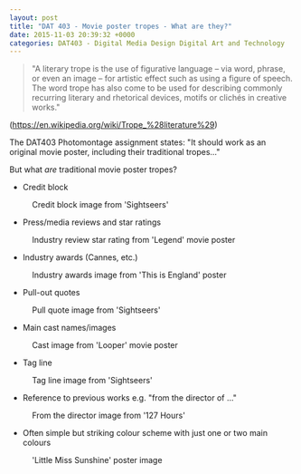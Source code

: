 ```yaml
---
layout: post
title: "DAT 403 - Movie poster tropes - What are they?"
date: 2015-11-03 20:39:32 +0000
categories: DAT403 - Digital Media Design Digital Art and Technology
---
```


<!-- wp:quote -->
<blockquote class="wp-block-quote"><!-- wp:paragraph -->
<p>"A literary trope is the use of figurative language – via word, phrase, or even an image – for artistic effect such as using a figure of speech. The word trope has also come to be used for describing commonly recurring literary and rhetorical devices, motifs or clichés in creative works."</p>
<!-- /wp:paragraph --></blockquote>
<!-- /wp:quote -->

<!-- wp:paragraph -->
<p>(<a href="https://en.wikipedia.org/wiki/Trope_%28literature%29">https://en.wikipedia.org/wiki/Trope_%28literature%29</a>)</p>
<!-- /wp:paragraph -->

<!-- wp:paragraph -->
<p>The DAT403 Photomontage assignment states:&nbsp;"It should work as an original movie poster, including their traditional tropes..."</p>
<!-- /wp:paragraph -->

<!-- wp:paragraph -->
<p>But what <em>are</em> traditional movie poster tropes?</p>
<!-- /wp:paragraph -->

<!-- wp:list -->
<ul><!-- wp:list-item -->
<li>Credit block</li>
<!-- /wp:list-item --></ul>
<!-- /wp:list -->

<!-- wp:image {"id":703,"sizeSlug":"full","linkDestination":"media"} -->
<figure class="wp-block-image size-full"><a href="https://www.circleseven.co.uk/wp-content/uploads/2023/05/credit-block.jpg"><img src="https://www.circleseven.co.uk/wp-content/uploads/2023/05/credit-block.jpg" alt="" class="wp-image-703"/></a><figcaption class="wp-element-caption">Credit block image from 'Sightseers'</figcaption></figure>
<!-- /wp:image -->

<!-- wp:list -->
<ul><!-- wp:list-item -->
<li>Press/media reviews and star ratings</li>
<!-- /wp:list-item --></ul>
<!-- /wp:list -->

<!-- wp:image {"id":705,"sizeSlug":"full","linkDestination":"media"} -->
<figure class="wp-block-image size-full"><a href="https://www.circleseven.co.uk/wp-content/uploads/2023/05/industry-review-star-rating.jpg"><img src="https://www.circleseven.co.uk/wp-content/uploads/2023/05/industry-review-star-rating.jpg" alt="" class="wp-image-705"/></a><figcaption class="wp-element-caption">Industry review star rating from 'Legend' movie poster</figcaption></figure>
<!-- /wp:image -->

<!-- wp:list -->
<ul><!-- wp:list-item -->
<li>Industry awards (Cannes, etc.)</li>
<!-- /wp:list-item --></ul>
<!-- /wp:list -->

<!-- wp:image {"id":704,"sizeSlug":"full","linkDestination":"media"} -->
<figure class="wp-block-image size-full"><a href="https://www.circleseven.co.uk/wp-content/uploads/2023/05/industry-awards.jpg"><img src="https://www.circleseven.co.uk/wp-content/uploads/2023/05/industry-awards.jpg" alt="" class="wp-image-704"/></a><figcaption class="wp-element-caption">Industry awards image from 'This is England' poster</figcaption></figure>
<!-- /wp:image -->

<!-- wp:list -->
<ul><!-- wp:list-item -->
<li>Pull-out quotes</li>
<!-- /wp:list-item --></ul>
<!-- /wp:list -->

<!-- wp:image {"id":707,"sizeSlug":"full","linkDestination":"media"} -->
<figure class="wp-block-image size-full"><a href="https://www.circleseven.co.uk/wp-content/uploads/2023/05/pull-quote.jpg"><img src="https://www.circleseven.co.uk/wp-content/uploads/2023/05/pull-quote.jpg" alt="" class="wp-image-707"/></a><figcaption class="wp-element-caption">Pull quote image from 'Sightseers'</figcaption></figure>
<!-- /wp:image -->

<!-- wp:list -->
<ul><!-- wp:list-item -->
<li>Main cast names/images</li>
<!-- /wp:list-item --></ul>
<!-- /wp:list -->

<!-- wp:image {"id":708,"sizeSlug":"full","linkDestination":"media"} -->
<figure class="wp-block-image size-full"><a href="https://www.circleseven.co.uk/wp-content/uploads/2023/05/cast.jpg"><img src="https://www.circleseven.co.uk/wp-content/uploads/2023/05/cast.jpg" alt="" class="wp-image-708"/></a><figcaption class="wp-element-caption">Cast image from 'Looper' movie poster</figcaption></figure>
<!-- /wp:image -->

<!-- wp:list -->
<ul><!-- wp:list-item -->
<li>Tag line</li>
<!-- /wp:list-item --></ul>
<!-- /wp:list -->

<!-- wp:image {"id":709,"sizeSlug":"full","linkDestination":"media"} -->
<figure class="wp-block-image size-full"><a href="https://www.circleseven.co.uk/wp-content/uploads/2023/05/tag-line.jpg"><img src="https://www.circleseven.co.uk/wp-content/uploads/2023/05/tag-line.jpg" alt="" class="wp-image-709"/></a><figcaption class="wp-element-caption">Tag line image from 'Sightseers'</figcaption></figure>
<!-- /wp:image -->

<!-- wp:list -->
<ul><!-- wp:list-item -->
<li>Reference to previous works e.g. "from the director of ..."</li>
<!-- /wp:list-item --></ul>
<!-- /wp:list -->

<!-- wp:image {"id":711,"sizeSlug":"full","linkDestination":"media"} -->
<figure class="wp-block-image size-full"><a href="https://www.circleseven.co.uk/wp-content/uploads/2023/05/from-the-director.jpg"><img src="https://www.circleseven.co.uk/wp-content/uploads/2023/05/from-the-director.jpg" alt="" class="wp-image-711"/></a><figcaption class="wp-element-caption">From the director image from '127 Hours'</figcaption></figure>
<!-- /wp:image -->

<!-- wp:list -->
<ul><!-- wp:list-item -->
<li>Often simple but striking colour scheme with just one or two main colours</li>
<!-- /wp:list-item --></ul>
<!-- /wp:list -->

<!-- wp:image {"id":713,"sizeSlug":"full","linkDestination":"media"} -->
<figure class="wp-block-image size-full"><a href="https://www.circleseven.co.uk/wp-content/uploads/2023/05/little_miss_sunshine_ver4.jpg"><img src="https://www.circleseven.co.uk/wp-content/uploads/2023/05/little_miss_sunshine_ver4.jpg" alt="" class="wp-image-713"/></a><figcaption class="wp-element-caption">'Little Miss Sunshine' poster image</figcaption></figure>
<!-- /wp:image -->